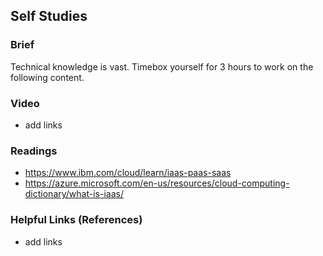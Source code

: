 ## Self Studies

### Brief

Technical knowledge is vast. Timebox yourself for 3 hours to work on the following content.

### Video 

- add links

### Readings

- https://www.ibm.com/cloud/learn/iaas-paas-saas
- https://azure.microsoft.com/en-us/resources/cloud-computing-dictionary/what-is-iaas/

### Helpful Links (References)

- add links
